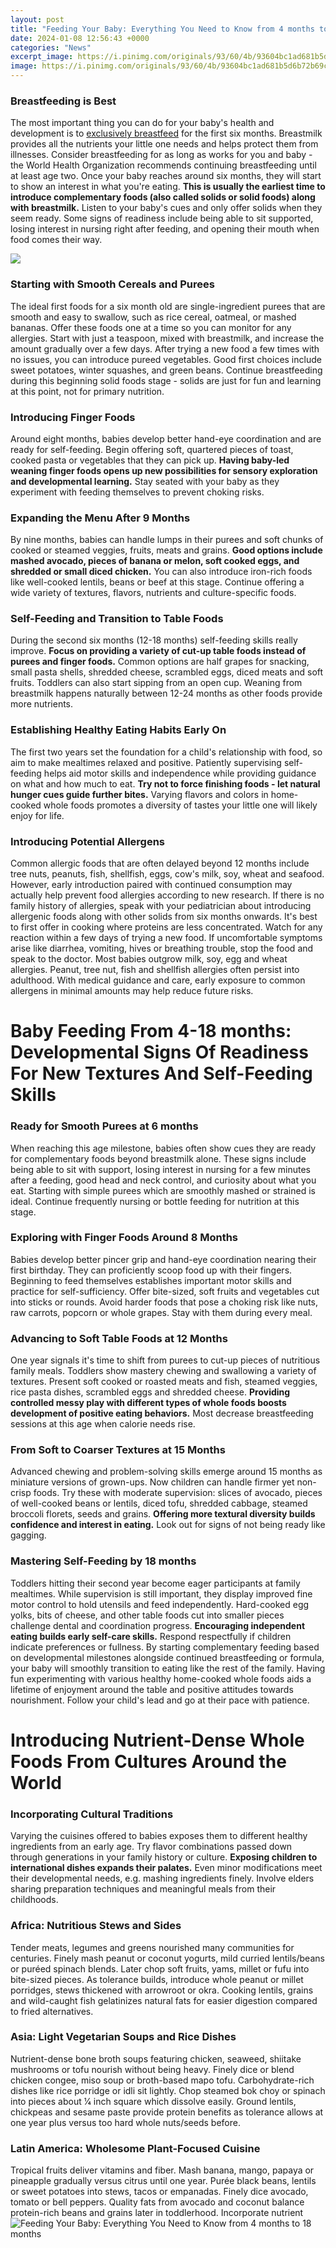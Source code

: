 ```yaml
---
layout: post
title: "Feeding Your Baby: Everything You Need to Know from 4 months to 18 months"
date: 2024-01-08 12:56:43 +0000
categories: "News"
excerpt_image: https://i.pinimg.com/originals/93/60/4b/93604bc1ad681b5d6b72b69cd466777e.jpg
image: https://i.pinimg.com/originals/93/60/4b/93604bc1ad681b5d6b72b69cd466777e.jpg
---
```


### Breastfeeding is Best
The most important thing you can do for your baby's health and development is to [exclusively breastfeed](https://store.fi.io.vn/cottagecore-aesthetic-axolotl-mushroom-hat-shroomxolotl-129/women&) for the first six months. Breastmilk provides all the nutrients your little one needs and helps protect them from illnesses. Consider breastfeeding for as long as works for you and baby - the World Health Organization recommends continuing breastfeeding until at least age two. 
Once your baby reaches around six months, they will start to show an interest in what you're eating. **This is usually the earliest time to introduce complementary foods (also called solids or solid foods) along with breastmilk.** Listen to your baby's cues and only offer solids when they seem ready. Some signs of readiness include being able to sit supported, losing interest in nursing right after feeding, and opening their mouth when food comes their way.

![](https://static.parentlane.com/contents/media/images/6_months_recipes_080118_1515417785457.jpg)
### Starting with Smooth Cereals and Purees
The ideal first foods for a six month old are single-ingredient purees that are smooth and easy to swallow, such as rice cereal, oatmeal, or mashed bananas. Offer these foods one at a time so you can monitor for any allergies. Start with just a teaspoon, mixed with breastmilk, and increase the amount gradually over a few days. 
After trying a new food a few times with no issues, you can introduce pureed vegetables. Good first choices include sweet potatoes, winter squashes, and green beans. Continue breastfeeding during this beginning solid foods stage - solids are just for fun and learning at this point, not for primary nutrition. 
### Introducing Finger Foods
Around eight months, babies develop better hand-eye coordination and are ready for self-feeding. Begin offering soft, quartered pieces of toast, cooked pasta or vegetables that they can pick up. **Having baby-led weaning finger foods opens up new possibilities for sensory exploration and developmental learning.** Stay seated with your baby as they experiment with feeding themselves to prevent choking risks.
### Expanding the Menu After 9 Months
By nine months, babies can handle lumps in their purees and soft chunks of cooked or steamed veggies, fruits, meats and grains. **Good options include mashed avocado, pieces of banana or melon, soft cooked eggs, and shredded or small diced chicken.** You can also introduce iron-rich foods like well-cooked lentils, beans or beef at this stage. Continue offering a wide variety of textures, flavors, nutrients and culture-specific foods.
### Self-Feeding and Transition to Table Foods
During the second six months (12-18 months) self-feeding skills really improve. **Focus on providing a variety of cut-up table foods instead of purees and finger foods.** Common options are half grapes for snacking, small pasta shells, shredded cheese, scrambled eggs, diced meats and soft fruits. Toddlers can also start sipping from an open cup. Weaning from breastmilk happens naturally between 12-24 months as other foods provide more nutrients.
### Establishing Healthy Eating Habits Early On
The first two years set the foundation for a child's relationship with food, so aim to make mealtimes relaxed and positive. Patiently supervising self-feeding helps aid motor skills and independence while providing guidance on what and how much to eat. **Try not to force finishing foods - let natural hunger cues guide further bites.** Varying flavors and colors in home-cooked whole foods promotes a diversity of tastes your little one will likely enjoy for life.
### Introducing Potential Allergens 
Common allergic foods that are often delayed beyond 12 months include tree nuts, peanuts, fish, shellfish, eggs, cow's milk, soy, wheat and seafood. However, early introduction paired with continued consumption may actually help prevent food allergies according to new research. If there is no family history of allergies, speak with your pediatrician about introducing allergenic foods along with other solids from six months onwards. It's best to first offer in cooking where proteins are less concentrated.
Watch for any reaction within a few days of trying a new food. If uncomfortable symptoms arise like diarrhea, vomiting, hives or breathing trouble, stop the food and speak to the doctor. Most babies outgrow milk, soy, egg and wheat allergies. Peanut, tree nut, fish and shellfish allergies often persist into adulthood. With medical guidance and care, early exposure to common allergens in minimal amounts may help reduce future risks.
# Baby Feeding From 4-18 months: Developmental Signs Of Readiness For New Textures And Self-Feeding Skills
### Ready for Smooth Purees at 6 months
When reaching this age milestone, babies often show cues they are ready for complementary foods beyond breastmilk alone. These signs include being able to sit with support, losing interest in nursing for a few minutes after a feeding, good head and neck control, and curiosity about what you eat. Starting with simple purees which are smoothly mashed or strained is ideal. Continue frequently nursing or bottle feeding for nutrition at this stage.
### Exploring with Finger Foods Around 8 Months
Babies develop better pincer grip and hand-eye coordination nearing their first birthday. They can proficiently scoop food up with their fingers. Beginning to feed themselves establishes important motor skills and practice for self-sufficiency. Offer bite-sized, soft fruits and vegetables cut into sticks or rounds. Avoid harder foods that pose a choking risk like nuts, raw carrots, popcorn or whole grapes. Stay with them during every meal.
### Advancing to Soft Table Foods at 12 Months
One year signals it's time to shift from purees to cut-up pieces of nutritious family meals. Toddlers show mastery chewing and swallowing a variety of textures. Present soft cooked or roasted meats and fish, steamed veggies, rice pasta dishes, scrambled eggs and shredded cheese. **Providing controlled messy play with different types of whole foods boosts development of positive eating behaviors.** Most decrease breastfeeding sessions at this age when calorie needs rise.
### From Soft to Coarser Textures at 15 Months
Advanced chewing and problem-solving skills emerge around 15 months as miniature versions of grown-ups. Now children can handle firmer yet non-crisp foods. Try these with moderate supervision: slices of avocado, pieces of well-cooked beans or lentils, diced tofu, shredded cabbage, steamed broccoli florets, seeds and grains. **Offering more textural diversity builds confidence and interest in eating.** Look out for signs of not being ready like gagging.
### Mastering Self-Feeding by 18 months
Toddlers hitting their second year become eager participants at family mealtimes. While supervision is still important, they display improved fine motor control to hold utensils and feed independently. Hard-cooked egg yolks, bits of cheese, and other table foods cut into smaller pieces challenge dental and coordination progress. **Encouraging independent eating builds early self-care skills.** Respond respectfully if children indicate preferences or fullness.
By starting complementary feeding based on developmental milestones alongside continued breastfeeding or formula, your baby will smoothly transition to eating like the rest of the family. Having fun experimenting with various healthy home-cooked whole foods aids a lifetime of enjoyment around the table and positive attitudes towards nourishment. Follow your child's lead and go at their pace with patience.
# Introducing Nutrient-Dense Whole Foods From Cultures Around the World  
### Incorporating Cultural Traditions
Varying the cuisines offered to babies exposes them to different healthy ingredients from an early age. Try flavor combinations passed down through generations in your family history or culture. **Exposing children to international dishes expands their palates.** Even minor modifications meet their developmental needs, e.g. mashing ingredients finely. Involve elders sharing preparation techniques and meaningful meals from their childhoods. 
### Africa: Nutritious Stews and Sides
Tender meats, legumes and greens nourished many communities for centuries. Finely mash peanut or coconut yogurts, mild curried lentils/beans or puréed spinach blends. Later chop soft fruits, yams, millet or fufu into bite-sized pieces. As tolerance builds, introduce whole peanut or millet porridges, stews thickened with arrowroot or okra. Cooking lentils, grains and wild-caught fish gelatinizes natural fats for easier digestion compared to fried alternatives.
### Asia: Light Vegetarian Soups and Rice Dishes 
Nutrient-dense bone broth soups featuring chicken, seaweed, shiitake mushrooms or tofu nourish without being heavy. Finely dice or blend chicken congee, miso soup or broth-based mapo tofu. Carbohydrate-rich dishes like rice porridge or idli sit lightly. Chop steamed bok choy or spinach into pieces about 1⁄4 inch square which dissolve easily. Ground lentils, chickpeas and sesame paste provide protein benefits as tolerance allows at one year plus versus too hard whole nuts/seeds before. 
### Latin America: Wholesome Plant-Focused Cuisine
Tropical fruits deliver vitamins and fiber. Mash banana, mango, papaya or pineapple gradually versus citrus until one year. Purée black beans, lentils or sweet potatoes into stews, tacos or empanadas. Finely dice avocado, tomato or bell peppers. Quality fats from avocado and coconut balance protein-rich beans and grains later in toddlerhood. Incorporate nutrient
![Feeding Your Baby: Everything You Need to Know from 4 months to 18 months](https://i.pinimg.com/originals/93/60/4b/93604bc1ad681b5d6b72b69cd466777e.jpg)